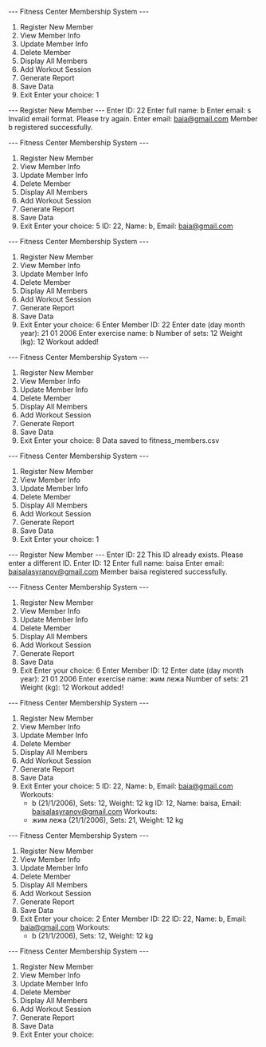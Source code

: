 --- Fitness Center Membership System ---
1. Register New Member
2. View Member Info
3. Update Member Info
4. Delete Member
5. Display All Members
6. Add Workout Session
7. Generate Report
8. Save Data
9. Exit
Enter your choice: 1

--- Register New Member ---
Enter ID: 22
Enter full name: b
Enter email: s
Invalid email format. Please try again.
Enter email: baia@gmail.com
Member b registered successfully.

--- Fitness Center Membership System ---
1. Register New Member
2. View Member Info
3. Update Member Info
4. Delete Member
5. Display All Members
6. Add Workout Session
7. Generate Report
8. Save Data
9. Exit
Enter your choice: 5
ID: 22, Name: b, Email: baia@gmail.com

--- Fitness Center Membership System ---
1. Register New Member
2. View Member Info
3. Update Member Info
4. Delete Member
5. Display All Members
6. Add Workout Session
7. Generate Report
8. Save Data
9. Exit
Enter your choice: 6
Enter Member ID: 22
Enter date (day month year):
21 01 2006
Enter exercise name:
b
Number of sets:
12
Weight (kg):
12
Workout added!

--- Fitness Center Membership System ---
1. Register New Member
2. View Member Info
3. Update Member Info
4. Delete Member
5. Display All Members
6. Add Workout Session
7. Generate Report
8. Save Data
9. Exit
Enter your choice: 8
Data saved to fitness_members.csv

--- Fitness Center Membership System ---
1. Register New Member
2. View Member Info
3. Update Member Info
4. Delete Member
5. Display All Members
6. Add Workout Session
7. Generate Report
8. Save Data
9. Exit
Enter your choice: 1

--- Register New Member ---
Enter ID: 22
This ID already exists. Please enter a different ID.
Enter ID: 12
Enter full name: baisa
Enter email: baisalasyranov@gmail.com
Member baisa registered successfully.

--- Fitness Center Membership System ---
1. Register New Member
2. View Member Info
3. Update Member Info
4. Delete Member
5. Display All Members
6. Add Workout Session
7. Generate Report
8. Save Data
9. Exit
Enter your choice: 6
Enter Member ID: 12
Enter date (day month year):
21 01 2006
Enter exercise name:
жим лежа
Number of sets:
21
Weight (kg):
12
Workout added!

--- Fitness Center Membership System ---
1. Register New Member
2. View Member Info
3. Update Member Info
4. Delete Member
5. Display All Members
6. Add Workout Session
7. Generate Report
8. Save Data
9. Exit
Enter your choice: 5
ID: 22, Name: b, Email: baia@gmail.com
  Workouts:
    - b (21/1/2006), Sets: 12, Weight: 12 kg
ID: 12, Name: baisa, Email: baisalasyranov@gmail.com
  Workouts:
    - жим лежа (21/1/2006), Sets: 21, Weight: 12 kg

--- Fitness Center Membership System ---
1. Register New Member
2. View Member Info
3. Update Member Info
4. Delete Member
5. Display All Members
6. Add Workout Session
7. Generate Report
8. Save Data
9. Exit
Enter your choice: 2
Enter Member ID: 22
ID: 22, Name: b, Email: baia@gmail.com
  Workouts:
    - b (21/1/2006), Sets: 12, Weight: 12 kg

--- Fitness Center Membership System ---
1. Register New Member
2. View Member Info
3. Update Member Info
4. Delete Member
5. Display All Members
6. Add Workout Session
7. Generate Report
8. Save Data
9. Exit
Enter your choice: 
